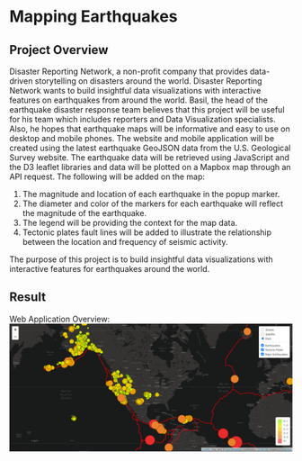 # Mapping Earthquakes

## Project Overview
Disaster Reporting Network, a non-profit company that provides data-driven storytelling on disasters around the world. Disaster Reporting Network wants to build insightful data visualizations with interactive features on earthquakes from around the world. Basil, the head of the earthquake disaster response team believes that this project will be useful for his team which includes reporters and Data Visualization specialists. Also, he hopes that earthquake maps will be informative and easy to use on desktop and mobile phones. The website and mobile application will be created using the latest earthquake GeoJSON data from the U.S. Geological Survey website. The earthquake data will be retrieved using JavaScript and the D3 leaflet libraries and data will be plotted on a Mapbox map through an API request. The following will be added on the map: 

1. The magnitude and location of each earthquake in the popup marker.
2. The diameter and color of the markers for each earthquake will reflect the magnitude of the earthquake.
3. The legend will be providing the context for the map data.
4. Tectonic plates fault lines will be added to illustrate the relationship between the location and frequency of seismic activity. 

The purpose of this project is to build insightful data visualizations with interactive features for earthquakes around the world.

## Result
Web Application Overview: 
![Result](./Resources/Result1.png)